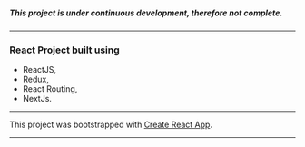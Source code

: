 


##### This project is under continuous development, therefore not complete.
***


### React Project built using 
- ReactJS, 
- Redux, 
- React Routing, 
- NextJs.
***


This project was bootstrapped with [Create React App](https://github.com/facebook/create-react-app).
***





